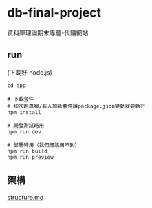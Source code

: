 # db-final-project

資料庫理論期末專題-代購網站

## run

(下載好 node.js)

```
cd app

# 下載套件
# 初次跑專案/有人加新套件讓package.json變動就要執行
npm install

# 開發測試時用
npm run dev

# 部署時用（我們應該用不到）
npm run build
npm run preview
```

## 架構

[structure.md](./structure.md)
